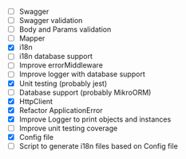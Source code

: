- [ ] Swagger
- [ ] Swagger validation
- [ ] Body and Params validation
- [ ] Mapper
- [x] i18n
- [ ] i18n database support
- [ ] Improve errorMiddleware
- [ ] Improve logger with database support
- [x] Unit testing (probably jest)
- [ ] Database support (probably MikroORM)
- [x] HttpClient
- [x] Refactor ApplicationError
- [x] Improve Logger to print objects and instances
- [ ] Improve unit testing coverage
- [x] Config file
- [ ] Script to generate i18n files based on Config file
